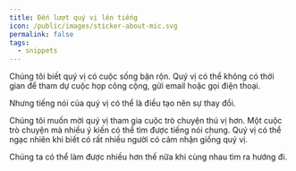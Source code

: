 ```yaml
---
title: Đến lượt quý vị lên tiếng
icon: /public/images/sticker-about-mic.svg
permalink: false
tags:
  - snippets
---
```

Chúng tôi biết quý vị có cuộc sống bận rộn. Quý vị có thể không có thời gian để tham dự cuộc họp công cộng, gửi email hoặc gọi điện thoại.

Nhưng tiếng nói của quý vị có thể là điều tạo nên sự thay đổi.

Chúng tôi muốn mời quý vị tham gia cuộc trò chuyện thú vị hơn. Một cuộc trò chuyện mà nhiều ý kiến ​​có thể tìm được tiếng nói chung. Quý vị có thể ngạc nhiên khi biết có rất nhiều người có cảm nhận giống quý vị.

Chúng ta có thể làm được nhiều hơn thế nữa khi cùng nhau tìm ra hướng đi.